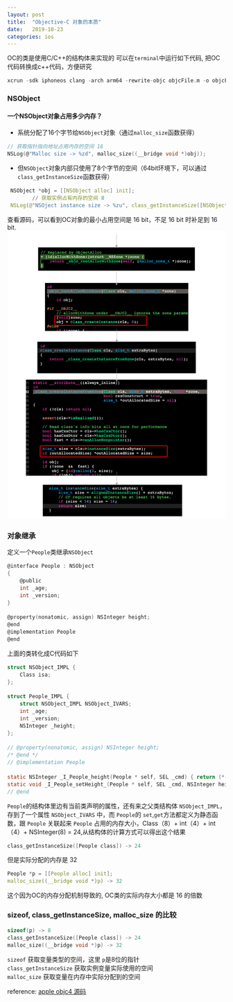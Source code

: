 ```yaml
---
layout: post
title:  "Objective-C 对象的本质"
date:   2019-10-23
categories: ios
---
```


OC的类是使用C/C++的结构体来实现的
可以在`terminal`中运行如下代码, 把OC代码转换成c++代码，方便研究
```c
xcrun -sdk iphoneos clang -arch arm64 -rewrite-objc objcFile.m -o objcFile_arm64.cpp
```

### NSObject 

#### 一个NSObject对象占用多少内存？
* 系统分配了16个字节给`NSObject`对象（通过`malloc_size`函数获得）
```c
// 获取指针指向地址占用内存的空间 16
NSLog(@"Malloc size -> %zd", malloc_size((__bridge void *)obj));
```
* 但`NSObject`对象内部只使用了8个字节的空间（64bit环境下，可以通过`class_getInstanceSize`函数获得）
```c
 NSObject *obj = [[NSObject alloc] init];
        // 获取实例占有内存的空间 8
 NSLog(@"NSOject instance size -> %zu", class_getInstanceSize([NSObject class]));
```

查看源码，可以看到OC对象的最小占用空间是 16 bit，不足 16 bit 时补足到 16 bit.
![](/resource/nsobject/alloc_size.png)

### 对象继承
定义一个`People`类继承`NSObject`
```c
@interface People : NSObject
{
    @public
    int _age;
    int _version;
}

@property(nonatomic, assign) NSInteger height;
@end
@implementation People
@end
```
上面的类转化成C代码如下
```c
struct NSObject_IMPL {
	Class isa;
};

struct People_IMPL {
	struct NSObject_IMPL NSObject_IVARS;
	int _age;
	int _version;
	NSInteger _height;
};

// @property(nonatomic, assign) NSInteger height;
/* @end */
// @implementation People

static NSInteger _I_People_height(People * self, SEL _cmd) { return (*(NSInteger *)((char *)self + OBJC_IVAR_$_People$_height)); }
static void _I_People_setHeight_(People * self, SEL _cmd, NSInteger height) { (*(NSInteger *)((char *)self + OBJC_IVAR_$_People$_height)) = height; }
// @end
```
`People`的结构体里边有当前类声明的属性，还有来之父类结构体 `NSObject_IMPL`，存到了一个属性 `NSObject_IVARS` 中，而 `People`的 `set`,`get`方法都定义为静态函数，跟 `People` 关联起来
`People` 占用的内存大小，Class（8）+ int（4）+ int（4）+ NSInteger(8) = 24,从结构体的计算方式可以得出这个结果
```c
class_getInstanceSize([People class]) -> 24
```
但是实际分配的内存是 32
```c
People *p = [[People alloc] init];
malloc_size((__bridge void *)p) -> 32
```
这个因为OC的内存分配机制导致的, OC类的实际内存大小都是 16 的倍数

### sizeof, class_getInstanceSize, malloc_size 的比较
```c
sizeof(p) -> 8
class_getInstanceSize([People class]) -> 24
malloc_size((__bridge void *)p) -> 32
```
`sizeof` 获取变量类型的空间，这里 `p`是8位的指针 <br>
`class_getInstanceSize` 获取实例变量实际使用的空间 <br>
`malloc_size` 获取变量在内存中实际分配到的空间

reference: [apple objc4 源码](https://opensource.apple.com/tarballs/objc4/)
